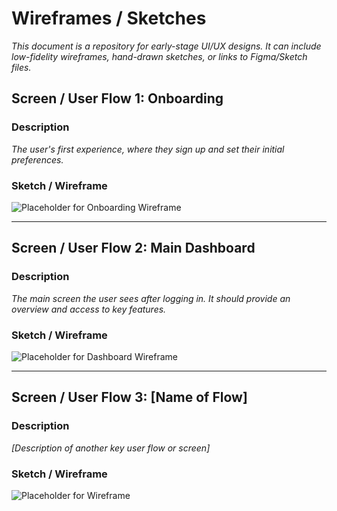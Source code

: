 
# Wireframes / Sketches

*This document is a repository for early-stage UI/UX designs. It can include low-fidelity wireframes, hand-drawn sketches, or links to Figma/Sketch files.*

## Screen / User Flow 1: Onboarding

### Description
*The user's first experience, where they sign up and set their initial preferences.*

### Sketch / Wireframe
![Placeholder for Onboarding Wireframe](https://placehold.co/800x600?text=Onboarding+Flow+Sketch)

---

## Screen / User Flow 2: Main Dashboard

### Description
*The main screen the user sees after logging in. It should provide an overview and access to key features.*

### Sketch / Wireframe
![Placeholder for Dashboard Wireframe](https://placehold.co/800x600?text=Main+Dashboard+Wireframe)

---

## Screen / User Flow 3: [Name of Flow]

### Description
*[Description of another key user flow or screen]*

### Sketch / Wireframe
![Placeholder for Wireframe](https://placehold.co/800x600?text=Another+Screen+or+Flow)
